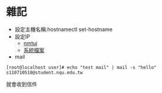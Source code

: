 # 雜記
* 設定主機名稱:hostnamectl set-hostname
* 設定IP 
  * [nmtui](https://www.opencli.com/linux/rhel-centos-7-setup-static-ip) 
  * [系統檔案](https://blog.gtwang.org/linux/centos-linux-static-network-configuration-tutorial/)
* mail
```
[root@localhost user]# echo "test mail" | mail -s "hello" s110710518@student.nqu.edu.tw
```
就會收到信件
